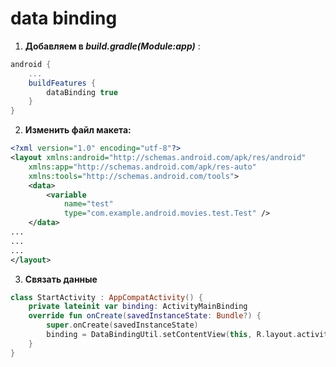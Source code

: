 # data binding
1. **Добавляем в *build.gradle(Module:app)*** :
```groovy
android {
    ...
    buildFeatures {
        dataBinding true
    }
}
```
2. **Изменить файл макета:**
``` XML
<?xml version="1.0" encoding="utf-8"?>
<layout xmlns:android="http://schemas.android.com/apk/res/android"
    xmlns:app="http://schemas.android.com/apk/res-auto"
    xmlns:tools="http://schemas.android.com/tools">
    <data>
        <variable
            name="test"
            type="com.example.android.movies.test.Test" />
    </data>
...
...
...
</layout>
```
3. **Связать данные**
```kotlin
class StartActivity : AppCompatActivity() {
    private lateinit var binding: ActivityMainBinding
    override fun onCreate(savedInstanceState: Bundle?) {
        super.onCreate(savedInstanceState)
        binding = DataBindingUtil.setContentView(this, R.layout.activity_main)
    }
}
```



